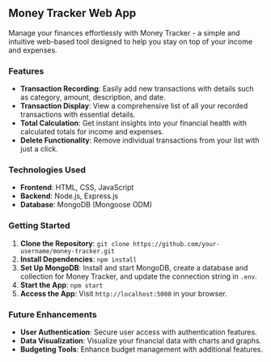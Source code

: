 ## Money Tracker Web App

Manage your finances effortlessly with Money Tracker - a simple and intuitive web-based tool designed to help you stay on top of your income and expenses.

### Features

- **Transaction Recording**: Easily add new transactions with details such as category, amount, description, and date.
- **Transaction Display**: View a comprehensive list of all your recorded transactions with essential details.
- **Total Calculation**: Get instant insights into your financial health with calculated totals for income and expenses.
- **Delete Functionality**: Remove individual transactions from your list with just a click.

### Technologies Used

- **Frontend**: HTML, CSS, JavaScript
- **Backend**: Node.js, Express.js
- **Database**: MongoDB (Mongoose ODM)

### Getting Started

1. **Clone the Repository**: `git clone https://github.com/your-username/money-tracker.git`
2. **Install Dependencies**: `npm install`
3. **Set Up MongoDB**: Install and start MongoDB, create a database and collection for Money Tracker, and update the connection string in `.env`.
4. **Start the App**: `npm start`
5. **Access the App**: Visit `http://localhost:5000` in your browser.

### Future Enhancements

- **User Authentication**: Secure user access with authentication features.
- **Data Visualization**: Visualize your financial data with charts and graphs.
- **Budgeting Tools**: Enhance budget management with additional features.

